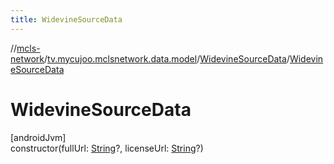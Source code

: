 ```yaml
---
title: WidevineSourceData
---
```

//[mcls-network](../../../index.html)/[tv.mycujoo.mclsnetwork.data.model](../index.html)/[WidevineSourceData](index.html)/[WidevineSourceData](-widevine-source-data.html)



# WidevineSourceData



[androidJvm]\
constructor(fullUrl: [String](https://kotlinlang.org/api/latest/jvm/stdlib/kotlin/-string/index.html)?, licenseUrl: [String](https://kotlinlang.org/api/latest/jvm/stdlib/kotlin/-string/index.html)?)




